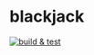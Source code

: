 # blackjack

[![build & test](https://github.com/ilDug/blackjack/actions/workflows/test.yaml/badge.svg)](https://github.com/ilDug/blackjack/actions/workflows/test.yaml)